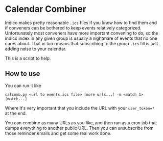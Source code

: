 Calendar Combiner
=================

Indico makes pretty reasonable `.ics` files if you know how to find
them and if conveners can be bothered to keep events relatively
categorized. Unfortunately most conveners have more important
convening to do, so the indico index in any given group is usually a
nightmare of events that no one cares about. That in turn means that
subscribing to the group `.ics` fill is just adding noise to your
calendar.

This is a script to help.

How to use
----------

You can run it like

```
calcomb.py <url to events.ics file> [more urls...] -m <match 1> [match...]
```

Where it's very important that you include the URL with your
`user_token=*` at the end.

You can combine as many URLs as you like, and then run as a cron job
that dumps everything to another public URL. Then you can unsubscribe
from those reminder emails and get some real work done.
